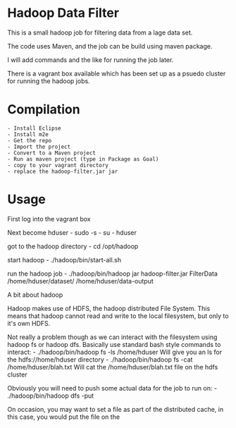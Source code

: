 Hadoop Data Filter
==================

This is a small hadoop job for filtering data from a lage data set.

The code uses Maven, and the job can be build using maven package.

I will add commands and the like for running the job later.

There is a vagrant box available which has been set up as a 
psuedo cluster for running the hadoop jobs.

Compilation
===========

	- Install Eclipse
	- Install m2e
	- Get the repo
	- Import the project
	- Convert to a Maven project
	- Run as maven project (type in Package as Goal)
	- copy to your vagrant directory
	- replace the hadoop-filter.jar jar

Usage
=====

First log into the vagrant box

Next become hduser 
	- sudo -s
	- su - hduser

got to the hadoop directory
	- cd /opt/hadoop
	
start hadoop
	- ./hadoop/bin/start-all.sh

run the hadoop job
	- ./hadoop/bin/hadoop jar hadoop-filter.jar FilterData /home/hduser/dataset/ /home/hduser/data-output 
	
A bit about hadoop

Hadoop makes use of HDFS, the hadoop distributed File System. 
This means that hadoop cannot read and write to the local filesystem, but only to 
it's own HDFS.

Not really a problem though as we can interact with the filesystem using hadoop fs or 
hadoop dfs. Basically use standard bash style commands to interact:
	-	./hadoop/bin/hadoop fs -ls /home/hduser
		Will give you an ls for the hdfs://home/hduser directory
	-	./hadoop/bin/hadoop fs -cat /home/hduser/blah.txt
		Will cat the /home/hduser/blah.txt file on the hdfs cluster
		
Obviously you will need to push some actual data for the job to run on:
	-	./hadoop/bin/hadoop dfs -put <local> <hdfs>
	
On occasion, you may want to set a file as part of the distributed cache, in this case, 
you would put the file on the 

